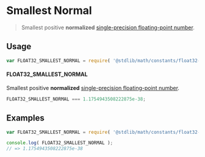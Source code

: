 # Smallest Normal

> Smallest positive __normalized__ [single-precision floating-point number][ieee754].

<section class="usage">

## Usage

``` javascript
var FLOAT32_SMALLEST_NORMAL = require( '@stdlib/math/constants/float32-smallest-normal' );
```

#### FLOAT32_SMALLEST_NORMAL

Smallest positive __normalized__ [single-precision floating-point number][ieee754].

``` javascript
FLOAT32_SMALLEST_NORMAL === 1.1754943508222875e-38;
```

</section>

<!-- /.usage -->


<section class="examples">

## Examples

<!-- TODO: better example -->

``` javascript
var FLOAT32_SMALLEST_NORMAL = require( '@stdlib/math/constants/float32-smallest-normal' );

console.log( FLOAT32_SMALLEST_NORMAL );
// => 1.1754943508222875e-38
```

</section>

<!-- /.examples -->


<section class="links">

[ieee754]: http://en.wikipedia.org/wiki/IEEE_754-1985

</section>

<!-- /.links -->
